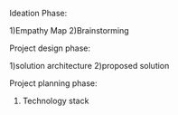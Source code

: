 Ideation Phase:

1)Empathy Map
2)Brainstorming

Project design phase:

1)solution architecture
2)proposed solution

Project planning phase:
1) Technology stack
